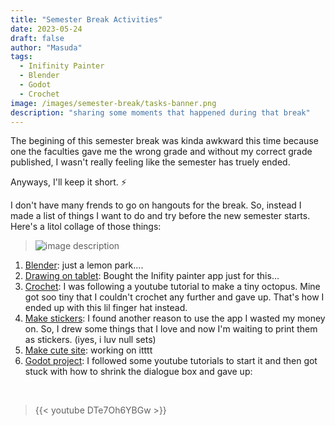 ```yaml
---
title: "Semester Break Activities"
date: 2023-05-24
draft: false
author: "Masuda"
tags:
  - Inifinity Painter
  - Blender
  - Godot
  - Crochet
image: /images/semester-break/tasks-banner.png
description: "sharing some moments that happened during that break"
---
```


The begining of this semester break was kinda awkward this time because one the faculties gave me the wrong grade and without my correct grade published, I wasn't really feeling like the semester has truely ended. 

Anyways, I'll keep it short. :zap: 

I don't have many frends to go on hangouts for the break. So, instead I made a list of things I want to do and try before the new semester starts. Here's a litol collage of those things:

<!-- > ![tasks collage](/images/semester-break/tasks-done.png) -->

> <img src="/images/semester-break/tasks-done.png" alt="image description" style="max-width: 100%; height: auto;">



1. <u>Blender</u>: just a lemon park....
2. <u>Drawing on tablet</u>: Bought the Inifity painter app just for this...
3. <u>Crochet</u>: I was following a youtube tutorial to make a tiny octopus. Mine got soo tiny that I couldn't crochet any further and gave up. That's how I ended up with this lil finger hat instead.
4. <u>Make stickers</u>: I found another reason to use the app I wasted my money on. So, I drew some things that I love and now I'm waiting to print them as stickers. (iyes, i luv null sets)
5. <u>Make cute site</u>: working on itttt
6. <u>Godot project</u>: I followed some youtube tutorials to start it and then got stuck with how to shrink the dialogue box and gave up:
<br>

> {{< youtube DTe7Oh6YBGw >}}

<br>

